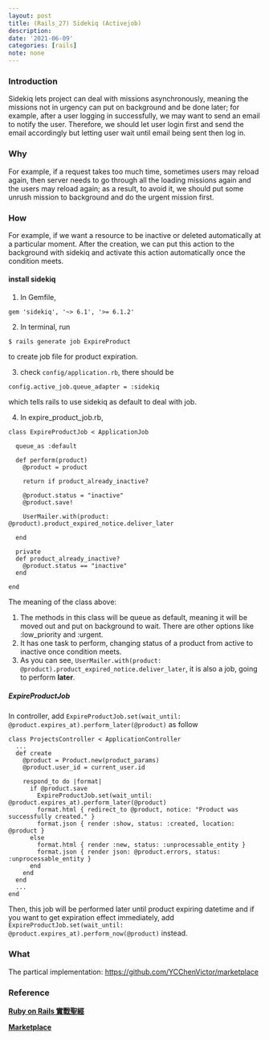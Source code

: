 ```yaml
---
layout: post
title: (Rails_27) Sidekiq (Activejob)
description:
date: '2021-06-09'
categories: [rails]
note: none
---
```


### Introduction

Sidekiq lets project can deal with missions asynchronously, meaning the missions not in urgency can put on background and be done later; for example, after a user logging in successfully, we may want to send an email to notify the user. Therefore, we should let user login first and send the email accordingly but letting user wait until email being sent then log in.

### Why

For example, if a request takes too much time, sometimes users may reload again, then server needs to go through all the loading missions again and the users may reload again; as a result, to avoid it, we should put some unrush mission to background and do the urgent mission first.

### How

For example, if we want a resource to be inactive or deleted automatically at a particular moment. After the creation, we can put this action to the background with sidekiq and activate this action automatically once the condition meets.

#### install sidekiq
1. In Gemfile,
```
gem 'sidekiq', '~> 6.1', '>= 6.1.2'
```
2. In terminal, run
```
$ rails generate job ExpireProduct
```
to create job file for product expiration.

3. check `config/application.rb`, there should be
```
config.active_job.queue_adapter = :sidekiq
```
which tells rails to use sidekiq as default to deal with job.

4. In expire_product_job.rb,
```
class ExpireProductJob < ApplicationJob
  
  queue_as :default

  def perform(product)
    @product = product

    return if product_already_inactive?

    @product.status = "inactive"
    @product.save!
    
    UserMailer.with(product: @product).product_expired_notice.deliver_later

  end

  private
  def product_already_inactive?
    @product.status == "inactive"
  end

end
```
The meaning of the class above:
1. The methods in this class will be queue as default, meaning it will be moved out and put on background to wait. There are other options like :low_priority and :urgent.
2. It has one task to perform, changing status of a product from active to inactive once condition meets.
3. As you can see, `UserMailer.with(product: @product).product_expired_notice.deliver_later`, it is also a job, going to perform **later**.

##### ExpireProductJob
In controller, add `ExpireProductJob.set(wait_until: @product.expires_at).perform_later(@product)` as follow
```
class ProjectsController < ApplicationController
  ...
  def create
    @product = Product.new(product_params)
    @product.user_id = current_user.id

    respond_to do |format|
      if @product.save
        ExpireProductJob.set(wait_until: @product.expires_at).perform_later(@product)
        format.html { redirect_to @product, notice: "Product was successfully created." }
        format.json { render :show, status: :created, location: @product }
      else
        format.html { render :new, status: :unprocessable_entity }
        format.json { render json: @product.errors, status: :unprocessable_entity }
      end
    end
  end
  ...
end
```
Then, this job will be performed later until product expiring datetime and if you want to get expiration effect immediately, add `ExpireProductJob.set(wait_until: @product.expires_at).perform_now(@product)` instead.


#####

### What
The partical implementation:
https://github.com/YCChenVictor/marketplace

### Reference

[**Ruby on Rails 實戰聖經**](https://ihower.tw/rails/background-process.html "https://ihower.tw/rails/background-process.html")

[**Marketplace**](https://web-crunch.com/posts/ruby-on-rails-marketplace-stripe-connect)